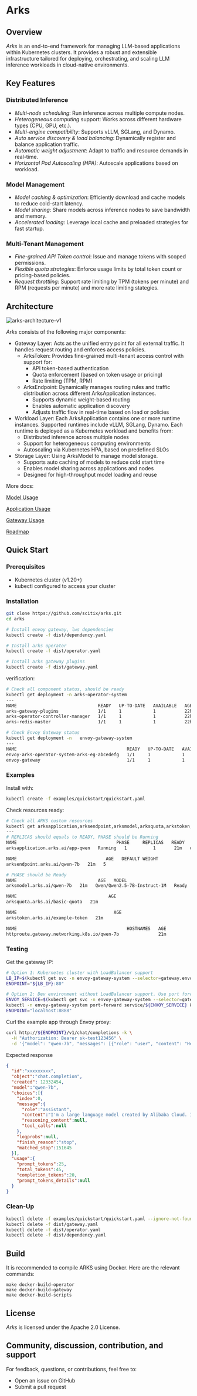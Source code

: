 # Arks

## Overview
*Arks* is an end-to-end framework for managing LLM-based applications within Kubernetes clusters. It provides a robust and extensible infrastructure tailored for deploying, orchestrating, and scaling LLM inference workloads in cloud-native environments.


## Key Features

### Distributed Inference
- *Multi-node scheduling*: Run inference across multiple compute nodes.
- *Heterogeneous computing* support: Works across different hardware types (CPU, GPU, etc.).
- *Multi-engine compatibility*: Supports vLLM, SGLang, and Dynamo.
- *Auto service discovery & load balancing*: Dynamically register and balance application traffic.
- *Automatic weight adjustment*: Adapt to traffic and resource demands in real-time.
- *Horizontal Pod Autoscaling (HPA)*: Autoscale applications based on workload.

### Model Management
- *Model caching & optimization*: Efficiently download and cache models to reduce cold-start latency.
- *Model sharing*: Share models across inference nodes to save bandwidth and memory.
- *Accelerated loading*: Leverage local cache and preloaded strategies for fast startup.

### Multi-Tenant Management
- *Fine-grained API Token control*: Issue and manage tokens with scoped permissions.
- *Flexible quota strategies*: Enforce usage limits by total token count or pricing-based policies.
- *Request throttling*: Support rate limiting by TPM (tokens per minute) and RPM (requests per minute) and more rate limiting stategies.

## Architecture

![arks-architecture-v1](docs/images/architecture-v1.png)

*Arks* consists of the following major components:
- Gateway Layer: Acts as the unified entry point for all external traffic. It handles request routing and enforces access policies.
  - ArksToken: Provides fine-grained multi-tenant access control with support for:
    - API token-based authentication
    - Quota enforcement (based on token usage or pricing)
    - Rate limiting (TPM, RPM)
  - ArksEndpoint: Dynamically manages routing rules and traffic distribution across different ArksApplication instances.
    - Supports dynamic weight-based routing
    - Enables automatic application discovery
    - Adjusts traffic flow in real-time based on load or policies
- Workload Layer: Each ArksApplication contains one or more runtime instances. Supported runtimes include vLLM, SGLang, Dynamo.
  Each runtime is deployed as a Kubernetes workload and benefits from:
  - Distributed inference across multiple nodes
  - Support for heterogeneous computing environments
  - Autoscaling via Kubernetes HPA, based on predefined SLOs
- Storage Layer: Using ArksModel to manage model storage. 
  - Supports auto caching of models to reduce cold start time
  - Enables model sharing across applications and nodes
  - Designed for high-throughput model loading and reuse

More docs:

[Model Usage](docs/model-usage.md)

[Application Usage](docs/application-usage.md)

[Gateway Usage](docs/gateway-usage.md)

[Roadmap](docs/roadmap.md)

## Quick Start
### Prerequisites
- Kubernetes cluster (v1.20+)
- kubectl configured to access your cluster

### Installation
```bash
git clone https://github.com/scitix/arks.git
cd arks

# Install envoy gateway, lws dependencies
kubectl create -f dist/dependency.yaml

# Install arks operator
kubectl create -f dist/operator.yaml

# Install arks gateway plugins
kubectl create -f dist/gateway.yaml
```

verification:
``` bash
# Check all component status, should be ready
kubectl get deployment -n arks-operator-system
---
NAME                               READY   UP-TO-DATE   AVAILABLE   AGE
arks-gateway-plugins               1/1     1            1           22h
arks-operator-controller-manager   1/1     1            1           22h
arks-redis-master                  1/1     1            1           22h

# Check Envoy Gateway status
kubectl get deployment -n   envoy-gateway-system
--- 
NAME                                          READY   UP-TO-DATE   AVAILABLE   AGE
envoy-arks-operator-system-arks-eg-abcedefg   1/1     1            1           22h
envoy-gateway                                 1/1     1            1           22h

```

### Examples

Install with: 
```bash
kubectl create -f examples/quickstart/quickstart.yaml
```

Check resources ready:

```bash
# Check all ARKS custom resources
kubectl get arksapplication,arksendpoint,arksmodel,arksquota,arkstoken,httproute -owide
---
# REPLICAS should equals to READY, PHASE should be Running
NAME                                      PHASE     REPLICAS   READY   AGE   MODEL     RUNTIME   DRIVER
arksapplication.arks.ai/app-qwen   Running   1          1       21m   qwen-7b   sglang

NAME                                  AGE   DEFAULT WEIGHT
arksendpoint.arks.ai/qwen-7b   21m   5

# PHASE should be Ready
NAME                               AGE   MODEL                         PHASE
arksmodel.arks.ai/qwen-7b   21m   Qwen/Qwen2.5-7B-Instruct-1M   Ready

NAME                                   AGE
arksquota.arks.ai/basic-quota   21m

NAME                                     AGE
arkstoken.arks.ai/example-token   21m

NAME                                          HOSTNAMES   AGE
httproute.gateway.networking.k8s.io/qwen-7b               21m

```

### Testing

Get the gateway IP: 

``` bash
# Option 1: Kubernetes cluster with LoadBalancer support
LB_IP=$(kubectl get svc -n envoy-gateway-system --selector=gateway.envoyproxy.io/owning-gateway-name=arks-eg -o jsonpath='{.status.loadBalancer.ingress[0].ip}')
ENDPOINT="${LB_IP}:80"

# Option 2: Dev environment without LoadBalancer support. Use port forwarding way instead
ENVOY_SERVICE=$(kubectl get svc -n envoy-gateway-system --selector=gateway.envoyproxy.io/owning-gateway-name=arks-eg -o jsonpath='{.items[0].metadata.name}')
kubectl -n envoy-gateway-system port-forward service/${ENVOY_SERVICE} 8888:80 &
ENDPOINT="localhost:8888"

```

Curl the example app through Envoy proxy:

``` bash
curl http://${ENDPOINT}/v1/chat/completions -k \
  -H "Authorization: Bearer sk-test123456" \
  -d '{"model": "qwen-7b", "messages": [{"role": "user", "content": "Hello, who are you?"}]}'
```

Expected response
``` json
{
  "id":"xxxxxxxxx",
  "object":"chat.completion",
  "created": 12332454,
  "model":"qwen-7b",
  "choices":[{
    "index":0,
    "message":{
      "role":"assistant",
      "content":"I'm a large language model created by Alibaba Cloud. I go by the name Qwen.",
      "reasoning_content":null,
      "tool_calls":null
    },
    "logprobs":null,
    "finish_reason":"stop",
    "matched_stop":151645
  }],
  "usage":{
    "prompt_tokens":25,
    "total_tokens":45,
    "completion_tokens":20,
    "prompt_tokens_details":null
  }
}
```
### Clean-Up
```bash
kubectl delete -f examples/quickstart/quickstart.yaml --ignore-not-found=true
kubectl delete -f dist/gateway.yaml
kubectl delete -f dist/operator.yaml
kubectl delete -f dist/dependency.yaml
```

## Build
It is recommended to compile ARKS using Docker. Here are the relevant commands:
```
make docker-build-operator
make docker-build-gateway
make docker-build-scripts
```

## License

*Arks* is licensed under the Apache 2.0 License.

## Community, discussion, contribution, and support
For feedback, questions, or contributions, feel free to:
- Open an issue on GitHub
- Submit a pull request
